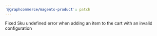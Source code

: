 ```yaml
---
'@graphcommerce/magento-product': patch
---
```


Fixed Sku undefined error when adding an item to the cart with an invalid configuration
